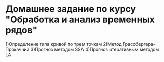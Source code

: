 # Домашнее задание по курсу "Обработка и анализ временных рядов"
1)Определение типа кривой по трем точкам 
2)Метод Грассбергера-Прокаччиа 
3)Прогноз методом SSA
4)Прогноз итеративным методом LA
